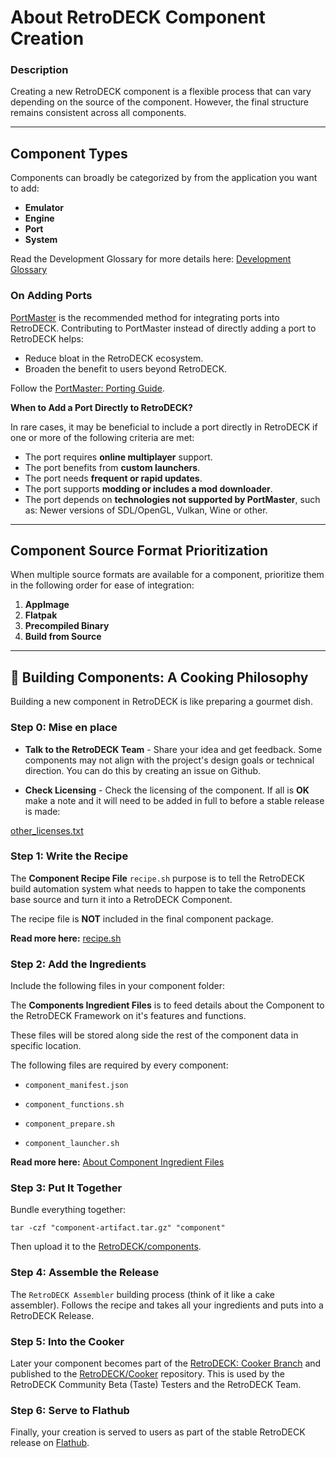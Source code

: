 # About RetroDECK Component Creation

### Description

Creating a new RetroDECK component is a flexible process that can vary depending on the source of the component. However, the final structure remains consistent across all components.

---

## Component Types

Components can broadly be categorized by from the application you want to add:

- **Emulator**
- **Engine**
- **Port**
- **System**

Read the Development Glossary for more details here: [Development Glossary](../development-glossary.md) 

### On Adding Ports

[PortMaster](https://portmaster.games/) is the recommended method for integrating ports into RetroDECK. Contributing to PortMaster instead of directly adding a port to RetroDECK helps:

- Reduce bloat in the RetroDECK ecosystem.
- Broaden the benefit to users beyond RetroDECK.

Follow the [PortMaster: Porting Guide](https://portmaster.games/porting.html).

**When to Add a Port Directly to RetroDECK?**

In rare cases, it may be beneficial to include a port directly in RetroDECK if one or more of the following criteria are met:

- The port requires **online multiplayer** support.
- The port benefits from **custom launchers**.
- The port needs **frequent or rapid updates**.
- The port supports **modding or includes a mod downloader**.
- The port depends on **technologies not supported by PortMaster**, such as: Newer versions of SDL/OpenGL, Vulkan, Wine or other.

---

## Component Source Format Prioritization

When multiple source formats are available for a component, prioritize them in the following order for ease of integration:

1. **AppImage**
2. **Flatpak**
3. **Precompiled Binary**
4. **Build from Source**

---


## 🍳 Building Components: A Cooking Philosophy 

Building a new component in RetroDECK is like preparing a gourmet dish. 

### Step 0: Mise en place

- **Talk to the RetroDECK Team** - Share your idea and get feedback. Some components may not align with the project's design goals or technical direction. You can do this by creating an issue on Github.

- **Check Licensing** - Check the licensing of the component. If all is **OK** make a note and it will need to be added in full to before a stable release is made:

[other_licenses.txt](https://github.com/RetroDECK/RetroDECK/blob/main/other_licenses.txt) 

### Step 1: Write the Recipe

The **Component Recipe File** `recipe.sh` purpose is to tell the RetroDECK build automation system what needs to happen to take the components base source and turn it into a RetroDECK Component.

The recipe file is **NOT** included in the final component package. 

**Read more here:** [recipe.sh](component-recipe.md)


### Step 2: Add the Ingredients

Include the following files in your component folder:

The **Components Ingredient Files** is to feed details about the Component to the RetroDECK Framework on it's features and functions.

These files will be stored along side the rest of the component data in specific location.

The following files are required by every component:

- `component_manifest.json`

- `component_functions.sh` 

- `component_prepare.sh`

- `component_launcher.sh`

**Read more here:** [About Component Ingredient Files](about-component-ingredient-files.md)


### Step 3: Put It Together

Bundle everything together:

```
tar -czf "component-artifact.tar.gz" "component"
```

Then upload it to the [RetroDECK/components](https://github.com/RetroDECK/components).


### Step 4: Assemble the Release

The `RetroDECK Assembler` building process (think of it like a cake assembler). Follows the recipe and takes all your ingredients and puts into a RetroDECK Release.


### Step 5: Into the Cooker

Later your component becomes part of the [RetroDECK: Cooker Branch](https://github.com/RetroDECK/RetroDECK/tree/cooker) and published to the [RetroDECK/Cooker](https://github.com/RetroDECK/Cooker) repository. This is used by the RetroDECK Community Beta (Taste) Testers and the RetroDECK Team. 


### Step 6: Serve to Flathub

Finally, your creation is served to users as part of the stable RetroDECK release on [Flathub](https://flathub.org/apps/net.retrodeck.retrodeck).
